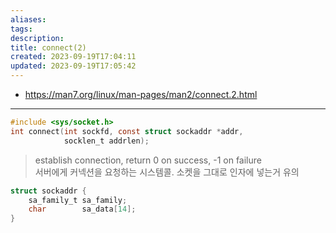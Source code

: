 ```yaml
---
aliases: 
tags: 
description:
title: connect(2)
created: 2023-09-19T17:04:11
updated: 2023-09-19T17:05:42
---
```

- <https://man7.org/linux/man-pages/man2/connect.2.html>
___

```c
#include <sys/socket.h>
int connect(int sockfd, const struct sockaddr *addr,
  		    socklen_t addrlen);
```

> establish connection, return 0 on success, -1 on failure  
> 서버에게 커넥션을 요청하는 시스템콜. 소켓을 그대로 인자에 넣는거 유의

```c
struct sockaddr {
    sa_family_t sa_family;
    char        sa_data[14];
}
```
